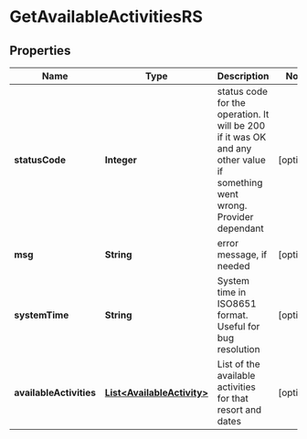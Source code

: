 
# GetAvailableActivitiesRS

## Properties
Name | Type | Description | Notes
------------ | ------------- | ------------- | -------------
**statusCode** | **Integer** | status code for the operation. It will be 200 if it was OK and any other value if something went wrong. Provider dependant |  [optional]
**msg** | **String** | error message, if needed |  [optional]
**systemTime** | **String** | System time in ISO8651 format. Useful for bug resolution |  [optional]
**availableActivities** | [**List&lt;AvailableActivity&gt;**](AvailableActivity.md) | List of the available activities for that resort and dates |  [optional]



